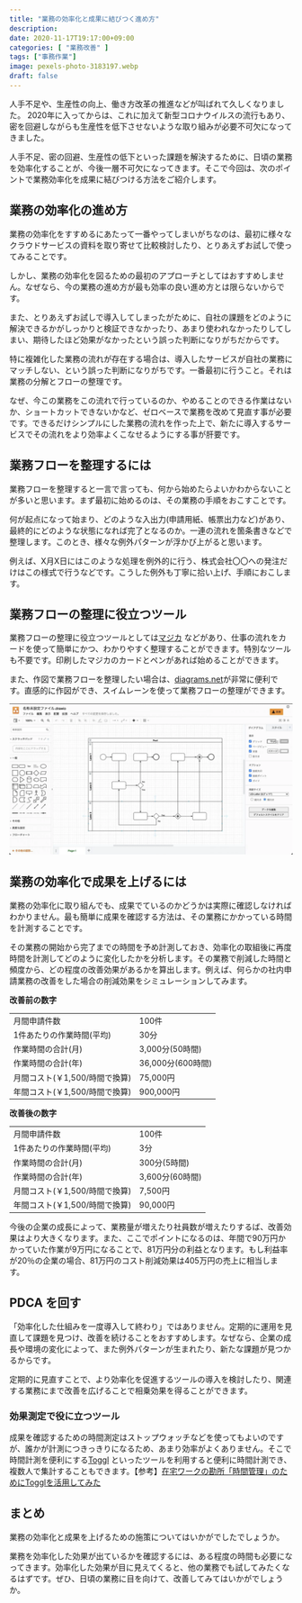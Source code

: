 ```yaml
---
title: "業務の効率化と成果に結びつく進め方"
description: 
date: 2020-11-17T19:17:00+09:00
categories: [ "業務改善" ]
tags: ["事務作業"]
image: pexels-photo-3183197.webp
draft: false
---
```

人手不足や、生産性の向上、働き方改革の推進などが叫ばれて久しくなりました。
2020年に入ってからは、これに加えて新型コロナウイルスの流行もあり、密を回避しながらも生産性を低下させないような取り組みが必要不可欠になってきました。

人手不足、密の回避、生産性の低下といった課題を解決するために、日頃の業務を効率化することが、今後一層不可欠になってきます。そこで今回は、次のポイントで業務効率化を成果に結びつける方法をご紹介します。

## 業務の効率化の進め方
業務の効率化をすすめるにあたって一番やってしまいがちなのは、最初に様々なクラウドサービスの資料を取り寄せて比較検討したり、とりあえずお試しで使ってみることです。

しかし、業務の効率化を図るための最初のアプローチとしてはおすすめしません。なぜなら、今の業務の進め方が最も効率の良い進め方とは限らないからです。

また、とりあえずお試しで導入してしまったがために、自社の課題をどのように解決できるかがしっかりと検証できなかったり、あまり使われなかったりしてしまい、期待したほど効果がなかったという誤った判断になりがちだからです。

特に複雑化した業務の流れが存在する場合は、導入したサービスが自社の業務にマッチしない、という誤った判断になりがちです。一番最初に行うこと。それは業務の分解とフローの整理です。

なぜ、今この業務をこの流れで行っているのか、やめることのできる作業はないか、ショートカットできないかなど、ゼロベースで業務を改めて見直す事が必要です。できるだけシンプルにした業務の流れを作った上で、新たに導入するサービスでその流れをより効率よくこなせるようにする事が肝要です。

## 業務フローを整理するには
業務フローを整理すると一言で言っても、何から始めたらよいかわからないことが多いと思います。まず最初に始めるのは、その業務の手順をおこすことです。

何が起点になって始まり、どのような入出力(申請用紙、帳票出力など)があり、最終的にどのような状態になれば完了となるのか。一連の流れを箇条書きなどで整理します。このとき、様々な例外パターンが浮かび上がると思います。

例えば、X月X日にはこのような処理を例外的に行う、株式会社〇〇への発注だけはこの様式で行うなどです。こうした例外も丁寧に拾い上げ、手順におこします。

## 業務フローの整理に役立つツール

業務フローの整理に役立つツールとしては[マジカ](https://www.magicaland.org/%E3%83%9E%E3%82%B8%E3%82%AB%E3%81%A3%E3%81%A6%E4%BD%95/) などがあり、仕事の流れをカードを使って簡単にかつ、わかりやすく整理することができます。特別なツールも不要です。印刷したマジカのカードとペンがあれば始めることができます。


<!-- wp:paragraph -->
また、作図で業務フローを整理したい場合は、[diagrams.net](https://app.diagrams.net/)が非常に便利です。直感的に作図ができ、スイムレーンを使って業務フローの整理ができます。

![diagrams.net](業務フロー.webp)

## 業務の効率化で成果を上げるには
業務の効率化に取り組んでも、成果でているのかどうかは実際に確認しなければわかりません。最も簡単に成果を確認する方法は、その業務にかかっている時間を計測することです。

その業務の開始から完了までの時間を予め計測しておき、効率化の取組後に再度時間を計測してどのように変化したかを分析します。その業務で削減した時間と頻度から、どの程度の改善効果があるかを算出します。例えば、何らかの社内申請業務の改善をした場合の削減効果をシミュレーションしてみます。

**改善前の数字**

|  	 |   |
|---|---|
| 月間申請件数  | 100件  |
| 1件あたりの作業時間(平均)	  | 30分  |
| 作業時間の合計(月)	  | 3,000分(50時間)  |
| 作業時間の合計(年)	  | 36,000分(600時間)  |
| 月間コスト(￥1,500/時間で換算)		  | 75,000円|
| 年間コスト(￥1,500/時間で換算)		  | 900,000円  |

**改善後の数字**

|  	 |   |
|---|---|
| 月間申請件数  | 100件  |
| 1件あたりの作業時間(平均)	  | 3分  |
| 作業時間の合計(月)	  | 300分(5時間) |
| 作業時間の合計(年)	  | 3,600分(60時間)  |
| 月間コスト(￥1,500/時間で換算)		  | 7,500円|
| 年間コスト(￥1,500/時間で換算)		  | 90,000円  |

今後の企業の成長によって、業務量が増えたり社員数が増えたりするば、改善効果はより大きくなります。また、ここでポイントになるのは、年間で90万円かかっていた作業が9万円になることで、81万円分の利益となります。もし利益率が20％の企業の場合、81万円のコスト削減効果は405万円の売上に相当します。

## PDCA を回す
「効率化した仕組みを一度導入して終わり」ではありません。定期的に運用を見直して課題を見つけ、改善を続けることをおすすめします。なぜなら、企業の成長や環境の変化によって、また例外パターンが生まれたり、新たな課題が見つかるからです。

定期的に見直すことで、より効率化を促進するツールの導入を検討したり、関連する業務にまで改善を広げることで相乗効果を得ることができます。

### 効果測定で役に立つツール
成果を確認するための時間測定はストップウォッチなどを使ってもよいのですが、誰かが計測につきっきりになるため、あまり効率がよくありません。そこで時間計測を便利にする[Toggl](https://toggl.com/track/) といったツールを利用すると便利に時間計測でき、複数人で集計することもできます。【参考】[在宅ワークの勘所「時間管理」のためにTogglを活用してみた](https://ascii.jp/elem/000/004/012/4012306/)

## まとめ
業務の効率化と成果を上げるための施策についてはいかがでしたでしょうか。

業務を効率化した効果が出ているかを確認するには、ある程度の時間も必要になってきます。効率化した効果が目に見えてくると、他の業務でも試してみたくなるはずです。ぜひ、日頃の業務に目を向けて、改善してみてはいかがでしょうか。
